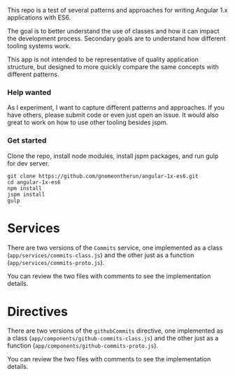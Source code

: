 This repo is a test of several patterns and approaches for writing Angular 1.x applications with ES6.

The goal is to better understand the use of classes and how it can impact the development process. Secondary goals are to understand how different tooling systems work.

This app is not intended to be representative of quality application structure, but designed to more quickly compare the same concepts with different patterns.

### Help wanted

As I experiment, I want to capture different patterns and approaches. If you have others, please submit code or even just open an issue. It would also great to work on how to use other tooling besides jspm.

### Get started

Clone the repo, install node modules, install jspm packages, and run gulp for dev server.

    git clone https://github.com/gnomeontherun/angular-1x-es6.git
    cd angular-1x-es6
    npm install
    jspm install
    gulp

# Services

There are two versions of the `Commits` service, one implemented as a class (`app/services/commits-class.js`) and the other just as a function (`app/services/commits-proto.js`).

You can review the two files with comments to see the implementation details.

# Directives

There are two versions of the `githubCommits` directive, one implemented as a class (`app/components/github-commits-class.js`) and the other just as a function (`app/components/github-commits-proto.js`).

You can review the two files with comments to see the implementation details.
